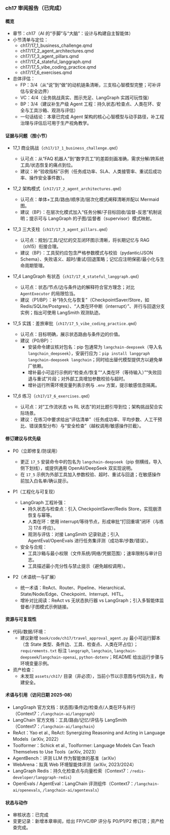 ### ch17 审阅报告（已完成）

#### 概览
- 章节：ch17（AI 的“手脚”与“大脑”：设计与构建自主智能体）
- 小节清单与定位：
  - ch17/17_1_business_challenge.qmd
  - ch17/17_2_agent_architectures.qmd
  - ch17/17_3_agent_pillars.qmd
  - ch17/17_4_stateful_langgraph.qmd
  - ch17/17_5_vibe_coding_practice.qmd
  - ch17/17_6_exercises.qmd
- 总体评估：
  - FP：3/4（从“说”到“做”的动机链条清晰，三支柱心智模型完整；可补评估与安全边界）
  - VC：4/4（业务挑战真实、图示充足、LangGraph 实践可玩性强）
  - BP：3/4（建议补生产级 Agent 工程：持久状态/检查点、人类在环、安全与工具沙箱、观测与评估）
  - 一句话结论：本章已完成 Agent 架构的核心心智模型与动手路径，补工程治理与评估后可用于生产视角教学。

#### 证据与问题（按小节）
- 17_1 商业挑战（`ch17/17_1_business_challenge.qmd`）
  - 认可点：从“FAQ 机器人”到“数字员工”的差距刻画准确，需求分解/跨系统工具/状态恢复的痛点到位。
  - 建议：补“验收指标”示例（任务成功率、SLA、人类接管率、重试后成功率、操作安全事件数）。

- 17_2 架构模式（`ch17/17_2_agent_architectures.qmd`）
  - 认可点：单体+工具/路由/顺序流/层次化模式阐释清晰并配以 Mermaid 图。
  - 建议（BP）：在层次化模式加入“任务分解/子目标回收/监督-反思”机制说明；提示可与 LangGraph 的子图/监督者（supervisor）模式映射。

- 17_3 三大支柱（`ch17/17_3_agent_pillars.qmd`）
  - 认可点：规划/工具/记忆的交互闭环图示清晰，将长期记忆与 RAG（ch15）衔接合理。
  - 建议（BP）：工具契约应包含严格参数模式与校验（pydantic/JSON Schema）、失败语义、超时/重试/回退策略；记忆应注明保密/最小化与生命周期管理。

- 17_4 LangGraph 有状态（`ch17/17_4_stateful_langgraph.qmd`）
  - 认可点：状态/节点/边与条件边的解释符合官方理念；对比 `AgentExecutor` 的局限恰当。
  - 建议（P1/BP）：补“持久化与恢复”（CheckpointSaver/Store，如 Redis/SQLite/Postgres）、“人类在环中断（interrupt）”、并行与回退分支实例；指出可使用 LangSmith 观测轨迹。

- 17_5 实践：差旅审批（`ch17/17_5_vibe_coding_practice.qmd`）
  - 认可点：目标明确，展示状态路由与条件边的价值。
  - 建议（P0/BP）：
    - 安装命令建议核对包名：pip 包通常为 `langchain-deepseek`（导入名 `langchain_deepseek`），安装行应为：`pip install langgraph langchain-deepseek langchain`；同时给出替代模型提供方以避免单厂依赖。
    - 增补最小可运行示例的“检查点/恢复”“人类在环（等待输入）”“失败回退与重试”片段；对外部工具增加参数校验与超时。
    - 增补运行所需环境变量列表示例与 `.env` 方案，提示敏感信息隔离。

- 17_6 练习（`ch17/17_6_exercises.qmd`）
  - 认可点：对“工作流状态 vs RL 状态”的对比题引导到位；架构挑战契合实际场景。
  - 建议：在练习中要求给出“评估清单”（任务成功率、平均步数、人工干预比、错误类型分布）与“安全检查”（越权调用/敏感操作拦截）。

#### 修订建议与优先级
- P0（立即修复/防误用）
  - 更正 `17_5` 安装命令中的包名为 `langchain-deepseek`（pip 侧横线，导入侧下划线），或提供通用 OpenAI/DeepSeek 双实现说明。
  - 在 `17_5` 示例为外部工具加入参数校验、超时、重试与回退；在敏感操作前加入白名单/确认提示。

- P1（工程化与可复现）
  - LangGraph 工程补强：
    - 持久状态与检查点：引入 CheckpointSaver/Redis Store，实现崩溃恢复与幂等。
    - 人类在环：使用 interrupt/等待节点，形成审批“打回重填”闭环（与练习 17.6 呼应）。
    - 观测与评估：对接 LangSmith 记录轨迹；引入 AgentEval/OpenEvals 进行任务集评测（成功率/步数/错误）。
  - 安全与合规：
    - 工具沙箱与最小权限（文件系统/网络/凭据范围）；速率限制与审计日志。
    - 工具描述最小充分性与禁止提示（避免越权调用）。

- P2（术语统一与扩展）
  - 统一术语：ReAct、Router、Pipeline、Hierarchical、State/Node/Edge、Checkpoint、Interrupt、HITL。
  - 增补对比阅读：ReAct vs 无状态执行器 vs LangGraph；引入多智能体监督者/子图模式示例链接。

#### 资源与可复现性
- 代码/数据/环境：
  - 建议新增 `book/code/ch17/travel_approval_agent.py` 最小可运行脚本（含 State 类型、条件边、工具、检查点、人类在环占位）；`requirements.txt` 标注 `langgraph`, `langchain`, `langchain-deepseek`/`langchain-openai`, `python-dotenv`；README 给出运行步骤与环境变量示例。
- 资产检查：
  - 未发现 `assets/ch17/` 目录（非必须），当前小节以示意图与代码为主，构建安全。

#### 术语与引用（访问日期 2025-08）
- LangGraph 官方文档：状态图/条件边/检查点/人类在环与并行（Context7：`/langchain-ai/langgraph`）
- LangChain 官方文档：工具/路由/记忆/评估与 LangSmith（Context7：`/langchain-ai/langchain`）
- ReAct：Yao et al., ReAct: Synergizing Reasoning and Acting in Language Models（arXiv, 2022）
- Toolformer：Schick et al., Toolformer: Language Models Can Teach Themselves to Use Tools（arXiv, 2023）
- AgentBench：评测 LLM 作为智能体的基准（arXiv）
- WebArena：拟真 Web 环境智能体评测（arXiv, 2023/2024）
- LangGraph Redis：持久化检查点与向量检索（Context7：`/redis-developer/langgraph-redis`）
- OpenEvals / AgentEval：LangChain 评测组件（Context7：`/langchain-ai/openevals`, `/langchain-ai/agentevals`）

#### 状态与动作
- 审核状态：已完成
- 变更记录：新增本章审阅，给出 FP/VC/BP 评分与 P0/P1/P2 修订项；资产检查完成。

